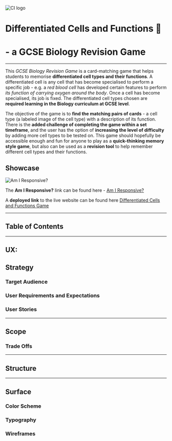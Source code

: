 ![CI logo](https://codeinstitute.s3.amazonaws.com/fullstack/ci_logo_small.png)


# Differentiated Cells and Functions 🔬
# - a GCSE Biology Revision Game

------

This *GCSE Biology Revision Game* is a card-matching game that helps students to memorise **differentiated cell types and their functions**. A differentiated cell is any cell that has become specialised to perform a specific job - e.g. a *red blood cell* has developed certain features to perform *its function of carrying oxygen around the body*. Once a cell has become specialised, its job is fixed. The differentiated cell types chosen are **required learning in the Biology curriculum at GCSE level**.

 The objective of the game is to **find the matching pairs of cards** - a cell type (a labeled image of the cell type) with a description of its function. There is the **added challenge of completing the game within a set timeframe**, and the user has the option of **increasing the level of difficulty** by adding more cell types to be tested on. This game should hopefully be accessible enough and fun for anyone to play as a **quick-thinking memory style game**, but also can be used as a **revision tool** to help remember different cell types and their functions. 

## Showcase

![Am I Responsive?](/assets/documentation "Am I Responsive? Website Mockup")

The **Am I Responsive?** link can be found here - [Am I Responsive?](#)

A **deployed link** to the live website can be found here [Differentiated Cells and Functions Game](#)

---

## Table of Contents

---

## UX:
## Strategy
### Target Audience
### User Requirements and Expectations
### User Stories


---

## Scope
### Trade Offs

---

## Structure

---

## Surface
### Color Scheme
### Typography
### Wireframes



